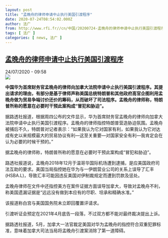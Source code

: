 ```yaml
---
layout: post
title: "孟晚舟的律师申请中止执行美国引渡程序"
date: 2020-07-24T08:54:02.000Z
author: 法广
from: http://www.rfi.fr//cn/中国/20200724-孟晚舟的律师申请中止执行美国引渡程序
tags: [ 法广 ]
categories: [ news, 法广 ]
---
```

<!--1595580842000-->
[孟晚舟的律师申请中止执行美国引渡程序](http://www.rfi.fr//cn/%E4%B8%AD%E5%9B%BD/20200724-%E5%AD%9F%E6%99%9A%E8%88%9F%E7%9A%84%E5%BE%8B%E5%B8%88%E7%94%B3%E8%AF%B7%E4%B8%AD%E6%AD%A2%E6%89%A7%E8%A1%8C%E7%BE%8E%E5%9B%BD%E5%BC%95%E6%B8%A1%E7%A8%8B%E5%BA%8F)
------

<div>
<div>24/07/2020 - 09:58</div><img src="https://s.rfi.fr/media/display/0253f35a-c956-11ea-8229-005056a98db9/w:310/p:16x9/2020-06-25T000000Z_279215717_RC2GGH9DTD45_RTRMADP_3_USA-TRADE-CHINA-CANADA.JPG"><p><strong>中国华为首席财务官孟晚舟的律师向加拿大法院申请中止执行美国引渡程序。其提出请求的理由，有部分是基于律师声称美国总统特朗普和其他政府高官企图利用孟晚舟做为贸易争端讨价还价的筹码，从而破坏了司法程序。孟晚舟的律师称，特朗普所称的愿意在必要时干预此案构成“冒犯和胁迫”。</strong></p><div class="t-content__body u-clearfix"><div class="m-interstitial"></div><p>据路透社报道，根据周四公布的文件显示，华为首席财务官孟晚舟的律师向加拿大法院申请中止执行美国引渡程序。孟晚舟的律师指控特朗普营造胁迫氛围。孟晚舟被捕后不久，特朗普对记者表示：“如果我认为它对国家有利，如果我认为它对达成有史以来规模最大的贸易协议有利—这至关重要—对国家安全有利—我肯定会在认为必要的时候干预的。”</p><p>据孟晚舟的律师称，特朗普所称的愿意在必要时干预此案构成“冒犯和胁迫”。</p><p>路透社报道说，孟晚舟2018年12月于温哥华国际机场遭到逮捕，是应美国政府司法互助的要求。美国当局指控她在华为与一伊朗营业公司的关系上误导了汇丰(HSBA.L)，导致汇丰可能因违反美国对伊制裁规定而遭到罚款及惩处。</p><p>孟晚舟律师在文件中还指控美方在案件证据方面误导加拿大，导致对孟晚舟不利，称美国遗漏证据是“远远没有做到本应有的尽职、坦承和精确水准。”</p><p>该报道称白宫与美国国务院未立即回覆置评请求。</p><p>引渡听证会预定在2021年4月底告一段落，不过双方都不能对最终裁决提出上诉。</p><p>据路透社报道，5月，加拿大一法官裁定美国对华为孟晚舟的指控符合双重犯罪标准，意味着加拿大司法当局将孟晚舟引渡案消除了第一道障碍。</p><div class="o-self-promo o-self-promo--nl o-self-promo--hidden" data-selfpromo-newsletter></div><div class="o-self-promo o-self-promo--app o-self-promo--hidden" data-selfpromo-app></div></div>
</div>

